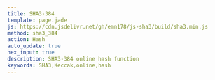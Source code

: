 ```yaml
---
title: SHA3-384
template: page.jade
js: https://cdn.jsdelivr.net/gh/emn178/js-sha3/build/sha3.min.js
method: sha3_384
action: Hash
auto_update: true
hex_input: true
description: SHA3-384 online hash function
keywords: SHA3,Keccak,online,hash
---
```

